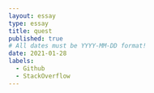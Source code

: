 ```yaml
---
layout: essay
type: essay
title: quest
published: true
# All dates must be YYYY-MM-DD format!
date: 2021-01-28
labels:
  - Github
  - StackOverflow
---
```

